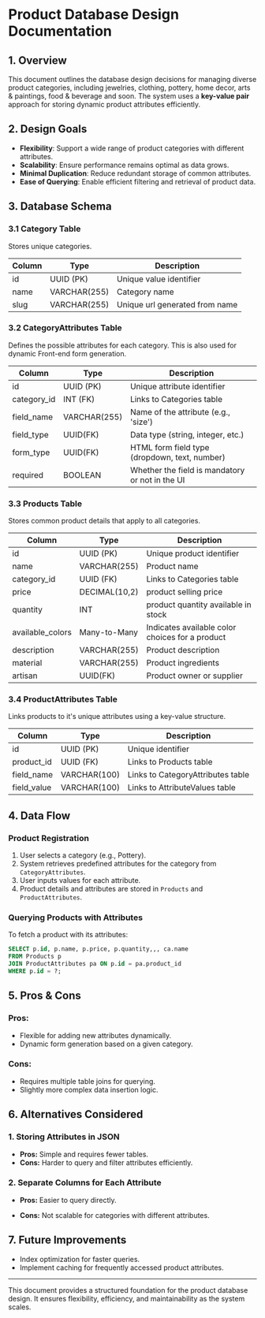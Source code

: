 # Product Database Design Documentation

## 1. Overview

This document outlines the database design decisions for managing diverse product categories, including jewelries, clothing, pottery, home decor, arts & paintings, food & beverage  and soon. The system uses a **key-value pair** approach for storing dynamic product attributes efficiently.

## 2. Design Goals

- **Flexibility**: Support a wide range of product categories with different attributes.
- **Scalability**: Ensure performance remains optimal as data grows.
- **Minimal Duplication**: Reduce redundant storage of common attributes.
- **Ease of Querying**: Enable efficient filtering and retrieval of product data.

## 3. Database Schema

### **3.1 Category Table**

Stores unique categories.

| Column      | Type         | Description                    |
|-------------|--------------|--------------------------------|
| id          | UUID (PK)    |  Unique value identifier       |
| name        | VARCHAR(255) | Category name                  |
| slug        | VARCHAR(255) | Unique url generated from name |

### **3.2 CategoryAttributes Table**

Defines the possible attributes for each category. This is also used for dynamic Front-end form generation.

| Column      | Type         | Description                                     |
|-------------|------------- |-------------------------------------------------|
| id          | UUID (PK)    | Unique attribute identifier                     |
| category_id | INT (FK)     | Links to Categories table                       |
| field_name  | VARCHAR(255) | Name of the attribute (e.g., 'size')            |
| field_type  | UUID(FK)     | Data type (string, integer, etc.)               |
| form_type   | UUID(FK)     | HTML form field type (dropdown, text, number)   |
| required    | BOOLEAN      | Whether the field is mandatory or not in the UI |

### **3.3 Products Table**

Stores common product details that apply to all categories.

| Column      | Type         | Description |
|-------------|------------- |-------------|
| id          | UUID (PK)    |  Unique product identifier |
| name        | VARCHAR(255) | Product name |
| category_id | UUID (FK)    | Links to Categories table |
| price       | DECIMAL(10,2)| product selling price |
| quantity    | INT          | product quantity available in stock |
| available_colors | Many-to-Many | Indicates available color choices for a product |
| description | VARCHAR(255) | Product description |
| material | VARCHAR(255) | Product ingredients |
| artisan | UUID(FK) | Product owner or supplier |

### **3.4 ProductAttributes Table**

Links products to it's unique attributes using a key-value structure.

| Column       | Type         | Description |
|-------------|--------------|-------------|
| id          | UUID (PK)    | Unique identifier |
| product_id  | UUID (FK)    | Links to Products table |
| field_name  | VARCHAR(100) | Links to CategoryAttributes table |
| field_value | VARCHAR(100) | Links to AttributeValues table |

## 4. Data Flow

### **Product Registration**

1. User selects a category (e.g., Pottery).
2. System retrieves predefined attributes for the category from `CategoryAttributes`.
3. User inputs values for each attribute.
4. Product details and attributes are stored in `Products` and `ProductAttributes`.

### **Querying Products with Attributes**

To fetch a product with its attributes:

```sql
SELECT p.id, p.name, p.price, p.quantity,,, ca.name
FROM Products p
JOIN ProductAttributes pa ON p.id = pa.product_id
WHERE p.id = ?;
```

## 5. Pros & Cons

### **Pros:**

- Flexible for adding new attributes dynamically.
- Dynamic form generation based on a given category.

### **Cons:**

- Requires multiple table joins for querying.
- Slightly more complex data insertion logic.

## 6. Alternatives Considered

### **1. Storing Attributes in JSON**

- **Pros:** Simple and requires fewer tables.
- **Cons:** Harder to query and filter attributes efficiently.

### **2. Separate Columns for Each Attribute**

- **Pros:** Easier to query directly.

- **Cons:** Not scalable for categories with different attributes.

## 7. Future Improvements

- Index optimization for faster queries.
- Implement caching for frequently accessed product attributes.

---
This document provides a structured foundation for the product database design. It ensures flexibility, efficiency, and maintainability as the system scales.
